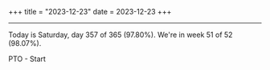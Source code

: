 +++
title = "2023-12-23"
date = 2023-12-23
+++

---

Today is Saturday, day 357 of 365 (97.80%). We're in week 51 of 52 (98.07%).

PTO - Start
